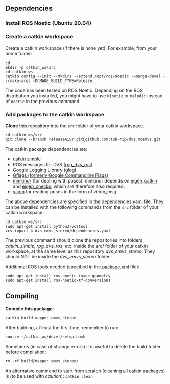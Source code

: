 ## Dependencies

### Install ROS Noetic (Ubuntu 20.04)

### Create a catkin workspace

Create a catkin workspace (if there is none yet). For example, from your home folder:

	cd
	mkdir -p catkin_ws/src
	cd catkin_ws
	catkin config --init --mkdirs --extend /opt/ros/noetic --merge-devel --cmake-args -DCMAKE_BUILD_TYPE=Release

The code has been tested on ROS Noetic. Depending on the ROS distribution you installed, you might have to use `kinetic` or `melodic` instead of `noetic` in the previous command.

### Add packages to the catkin workspace

**Clone** this repository into the `src` folder of your catkin workspace.

	cd catkin_ws/src
	git clone --branch releaseAISY git@github.com:tub-rip/dvs_mcemvs.git

The catkin package dependencies are:
- [catkin simple](https://github.com/catkin/catkin_simple)
- ROS messages for DVS ([rpg_dvs_ros](https://github.com/uzh-rpg/rpg_dvs_ros))
- [Google Logging Library (glog)](https://github.com/catkin/catkin_simple.git)
- [Gflags (formerly Google Commandline Flags)](https://github.com/ethz-asl/gflags_catkin)
- [minkindr](https://github.com/ethz-asl/minkindr) (for dealing with poses). minkindr depends on [eigen_catkin](https://github.com/ethz-asl/eigen_catkin.git) and [eigen_checks](https://github.com/ethz-asl/eigen_checks.git), which are therefore also required.
- [vicon](https://github.com/KumarRobotics/vicon) for reading poses in the form of vicon_msg

The above dependencies are specified in the [dependencies.yaml](dependencies.yaml) file. They can be installed with the following commands from the `src` folder of your catkin workspace:

	cd catkin_ws/src
	sudo apt-get install python3-vcstool
	vcs-import < dvs_emvs_stereo/dependencies.yaml

The previous command should clone the repositories into folders *catkin_simple*, *rpg_dvs_ros*, etc. inside the src/ folder of your catkin workspace, at the same level as this repository *dvs_emvs_stereo*. They should NOT be inside the *dvs_emvs_stereo* folder.

Additional ROS tools needed (specified in the [package.xml](package.xml) file):

	sudo apt-get install ros-noetic-image-geometry
	sudo apt-get install ros-noetic-tf-conversions

## Compiling

**Compile this package**:

	catkin build mapper_emvs_stereo
	
After building, at least the first time, remember to run:

	source ~/catkin_ws/devel/setup.bash

Sometimes (in case of strange errors) it is useful to delete the build folder before compilation:

	rm -rf build/mapper_emvs_stereo/

An alternative command to start from scratch (cleaning all catkin packages) is (to be used with *caution*): `catkin clean`
